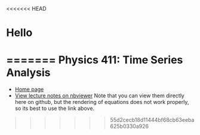 <<<<<<< HEAD
# Hello
=======
Physics 411: Time Series Analysis
=================================

  - [Home page](http://jklymak.github.io/Phy411/)
  - [View lecture notes on nbviewer](http://nbviewer.ipython.org/github/jklymak/Phy411/tree/master/lectures/)  Note that you can view them directly here on github, but the rendering of equations does not work properly, so its best to use the link above.
>>>>>>> 55d2cecb18d11444bf68cb63eeba625b0330a926
